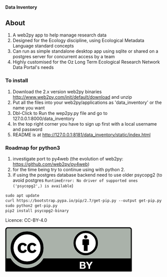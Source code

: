 
#### Data Inventory


## About

1. A web2py app to help manage research data
1. Designed for the Ecology discipline, using Ecological Metadata Language standard concepts
1. Can run as simple standalone desktop app using sqlite or shared on a postgres server for concurrent access by a team
1. Highly customised for the Oz Long Term Ecological Research Network Data Portal's needs


### To install

1. Download the 2.x version web2py binaries http://www.web2py.com/init/default/download and unzip
1. Put all the files into your web2py/applications as 'data_inventory' or the name you want
1. Dbl-Click to Run the wep2py.py file and go to 127.0.0.1:8000/data_inventory
1. In the top right corner you have to sign up first with a local username and password
1. README is at http://127.0.0.1:8181/data_inventory/static/index.html

### Roadmap for python3

1. investigate port to py4web (the evolution of web2py: https://github.com/web2py/py4web)
2. for the time being try to continue using with python 2. 
3. if using the postgres database backend need to use older psycopg2 (to avoid postgres `RuntimeError: No driver of supported ones ('psycopg2',) is available`)

```
sudo apt update
curl https://bootstrap.pypa.io/pip/2.7/get-pip.py --output get-pip.py
sudo python2 get-pip.py
pip2 install psycopg2-binary
```

Licence: CC-BY-4.0

![cc-by-4_0.png](cc-by-4_0.png)
